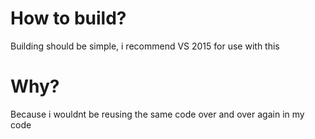 # How to build?
Building should be simple, i recommend VS 2015 for use with this
# Why?
Because i wouldnt be reusing the same code over and over again in my code
